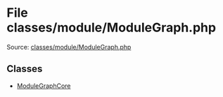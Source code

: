 File classes/module/ModuleGraph.php
=========

Source: [classes/module/ModuleGraph.php](https://github.com/PrestaShop/PrestaShop/blob/1.5.2.0/classes/module/ModuleGraph.php)


Classes
-------

* [ModuleGraphCore](class.ModuleGraphCore.md)

